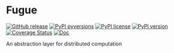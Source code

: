 # Fugue

[![GitHub release](https://img.shields.io/github/release/fugue-project/fugue.svg)](https://GitHub.com/fugue-project/fugue)
[![PyPI pyversions](https://img.shields.io/pypi/pyversions/fugue.svg)](https://pypi.python.org/pypi/fugue/)
[![PyPI license](https://img.shields.io/pypi/l/fugue.svg)](https://pypi.python.org/pypi/fugue/)
[![PyPI version](https://badge.fury.io/py/fugue.svg)](https://pypi.python.org/pypi/fugue/)
[![Coverage Status](https://coveralls.io/repos/github/fugue-project/fugue/badge.svg)](https://coveralls.io/github/fugue-project/fugue)
[![Doc](https://readthedocs.org/projects/fugue/badge)](https://triad.readthedocs.org)

An abstraction layer for distributed computation

